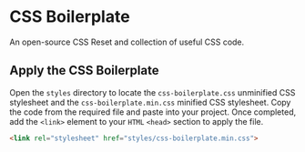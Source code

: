 # CSS Boilerplate
An open-source CSS Reset and collection of useful CSS code.

## Apply the CSS Boilerplate
Open the `styles` directory to locate the `css-boilerplate.css` unminified CSS stylesheet and the `css-boilerplate.min.css` minified CSS stylesheet. Copy the code from the required file and paste into your project. Once completed, add the `<link>` element to your `HTML` `<head>` section to apply the file.

```html
<link rel="stylesheet" href="styles/css-boilerplate.min.css">
```
